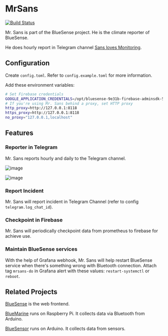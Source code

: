 # MrSans

[![Build Status](https://travis-ci.com/skyzh/MrSans.svg?branch=master)](https://travis-ci.com/skyzh/MrSans)

Mr. Sans is part of the BlueSense project. He is the climate reporter of BlueSense.

He does hourly report in Telegram channel [Sans loves Monitoring](https://t.me/thebluesense).

## Configuration

Create `config.toml`. Refer to `config.example.toml` for more information.

Add these environment variables:
```bash
# Set Firebase credentials
GOOGLE_APPLICATION_CREDENTIALS=/opt/bluesense-9e31b-firebase-adminsdk-5vv96-31ac2e637a.json
# If you're using Mr. Sans behind a proxy, set HTTP proxy
http_proxy=http://127.0.0.1:8118
https_proxy=http://127.0.0.1:8118
no_proxy="127.0.0.1,localhost"
```

## Features

### Reporter in Telegram

Mr. Sans reports hourly and daily to the Telegram channel.

![image](https://user-images.githubusercontent.com/4198311/74337523-6374d880-4ddb-11ea-991f-a984d265e649.png)

![image](https://user-images.githubusercontent.com/4198311/74337637-a0d96600-4ddb-11ea-9996-cd95e9175a98.png)

### Report Incident

Mr. Sans will report incident in Telegram Channel (refer to config `telegram.log_chat_id`).

### Checkpoint in Firebase

Mr. Sans will periodically checkpoint data from prometheus to firebase
for achieve use.

### Maintain BlueSense services

With the help of Grafana webhook, Mr. Sans will help restart BlueSense
service when there's something wrong with Bluetooth connection. Attach
tag `mrsans-do` in Grafana alert with these values: `restart-systemctl`
or `reboot`.

## Related Projects

[BlueSense](https://github.com/skyzh/BlueSense) is the web frontend.

[BlueMarine](https://github.com/skyzh/BlueMarine) runs on Raspberry Pi. It collects data via Bluetooth from Arduino.

[BlueSensor](https://github.com/skyzh/BlueSensor) runs on Arduino. It collects data from sensors.
